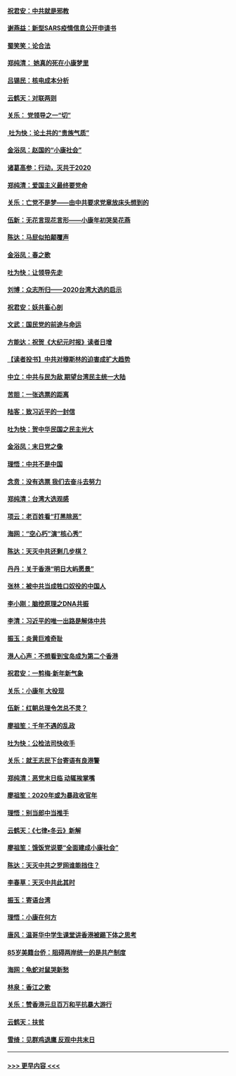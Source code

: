 #### [祝君安：中共就是邪教](../pages/nsc993/n11812431.md?t=01221511) 
#### [谢燕益：新型SARS疫情信息公开申请书](../pages/nsc993/n11808840.md?t=01221511) 
#### [蜀笑笑：论合法](../pages/nsc993/n11808064.md?t=01221511) 
#### [郑纯清： 她真的死在小康梦里](../pages/nsc993/n11806623.md?t=01221511) 
#### [吕锡民：核电成本分析](../pages/nsc993/n11806284.md?t=01221511) 
#### [云鹤天：对联两则](../pages/nsc993/n11805957.md?t=01221511) 
#### [关乐： 党领导之一“切”](../pages/nsc993/n11804505.md?t=01221511) 
#### [ 吐为快：论土共的“贵族气质”](../pages/nsc993/n11804490.md?t=01221511) 
#### [金浴凤：赵国的“小康社会”](../pages/nsc993/n11804452.md?t=01221511) 
#### [诸葛高参：行动，灭共于2020](../pages/nsc993/n11804120.md?t=01221511) 
#### [郑纯清：爱国主义最终要党命](../pages/nsc993/n11802197.md?t=01221511) 
#### [关乐：亡党不是梦——由中共要求党章放床头想到的](../pages/nsc993/n11802156.md?t=01221511) 
#### [伍新：无花言现花言形——小康年初哭吴花燕](../pages/nsc993/n11800044.md?t=01221511) 
#### [陈达：马屁似拍颠覆声](../pages/nsc993/n11800010.md?t=01221511) 
#### [金浴凤：春之歌](../pages/nsc993/n11797687.md?t=01221511) 
#### [吐为快：让领导先走](../pages/nsc993/n11797512.md?t=01221511) 
#### [刘博：众志所归——2020台湾大选的启示](../pages/nsc993/n11796878.md?t=01221511) 
#### [祝君安：妖共畜心剖](../pages/nsc993/n11794273.md?t=01221511) 
#### [文武：国民党的前途与命运](../pages/nsc993/n11794198.md?t=01221511) 
#### [方能达：祝贺《大纪元时报》读者日增](../pages/nsc993/n11793807.md?t=01221511) 
#### [【读者投书】中共对穆斯林的迫害成扩大趋势](../pages/nsc993/n11791371.md?t=01221511) 
#### [中立：中共与民为敌 期望台湾民主统一大陆](../pages/nsc993/n11790392.md?t=01221511) 
#### [苦胆：一张选票的距离](../pages/nsc993/n11788914.md?t=01221511) 
#### [陆客：致习近平的一封信](../pages/nsc993/n11788867.md?t=01221511) 
#### [吐为快：贺中华民国之民主光大](../pages/nsc993/n11788618.md?t=01221511) 
#### [金浴凤：末日党之像](../pages/nsc993/n11787475.md?t=01221511) 
#### [理悟：中共不是中国](../pages/nsc993/n11787463.md?t=01221511) 
#### [念贲：没有选票  我们去奋斗去努力](../pages/nsc993/n11787398.md?t=01221511) 
#### [郑纯清：台湾大选观感](../pages/nsc993/n11786210.md?t=01221511) 
#### [项云：老百姓看“打黑除恶”](../pages/nsc993/n11785398.md?t=01221511) 
#### [海网：“空心朽”演“核心秀”](../pages/nsc993/n11783874.md?t=01221511) 
#### [陈达：天灭中共还剩几步棋？](../pages/nsc993/n11783719.md?t=01221511) 
#### [丹丹：关于香港“明日大屿愿景”](../pages/nsc993/n11783273.md?t=01221511) 
#### [张林：被中共当成牲口奴役的中国人](../pages/nsc993/n11782397.md?t=01221511) 
#### [李小刚：脑控原理之DNA共振](../pages/nsc993/n11780962.md?t=01221511) 
#### [李清：习近平的唯一出路是解体中共](../pages/nsc993/n11780866.md?t=01221511) 
#### [振玉：炎黄巨难奇耻](../pages/nsc993/n11779632.md?t=01221511) 
#### [港人心声：不想看到宝岛成为第二个香港](../pages/nsc993/n11778817.md?t=01221511) 
#### [祝君安：一剪梅‧新年新气象](../pages/nsc993/n11776340.md?t=01221511) 
#### [关乐：小康年 大役现](../pages/nsc993/n11774213.md?t=01221511) 
#### [伍新：红朝总理令怎总不灵？](../pages/nsc993/n11770813.md?t=01221511) 
#### [廖祖笙：千年不遇的乱政](../pages/nsc993/n11770373.md?t=01221511) 
#### [吐为快：公检法司快收手](../pages/nsc993/n11770359.md?t=01221511) 
#### [关乐：就王志民下台寄语有良港警](../pages/nsc993/n11769903.md?t=01221511) 
#### [郑纯清：恶党末日临 动辄挨掌嘴](../pages/nsc993/n11769356.md?t=01221511) 
#### [廖祖笙：2020年或为暴政收官年](../pages/nsc993/n11768216.md?t=01221511) 
#### [理悟：别当郎中当推手](../pages/nsc993/n11768243.md?t=01221511) 
#### [云鹤天：《七律▪冬云》新解](../pages/nsc993/n11768204.md?t=01221511) 
#### [廖祖笙：饿饭党说要“全面建成小康社会”](../pages/nsc993/n11767482.md?t=01221511) 
#### [陈达：天灭中共之罗网谁能挡住？](../pages/nsc993/n11767465.md?t=01221511) 
#### [李春草：天灭中共此其时](../pages/nsc993/n11767452.md?t=01221511) 
#### [振玉：寄语台湾](../pages/nsc993/n11767432.md?t=01221511) 
#### [理悟：小康在何方](../pages/nsc993/n11767394.md?t=01221511) 
#### [唐风：温哥华中学生课堂讲香港被踢下体之思考](../pages/nsc993/n11766848.md?t=01221511) 
#### [85岁美籍台侨：阻碍两岸统一的是共产制度](../pages/nsc993/n11765043.md?t=01221511) 
#### [海网：龟蛇对鼠哭新愁](../pages/nsc993/n11764895.md?t=01221511) 
#### [林泉：香江之歌](../pages/nsc993/n11764415.md?t=01221511) 
#### [关乐：赞香港元旦百万和平抗暴大游行](../pages/nsc993/n11764382.md?t=01221511) 
#### [云鹤天：扶贫](../pages/nsc993/n11764245.md?t=01221511) 
#### [雪绮：见群鸡退鹰  反观中共末日](../pages/nsc993/n11762112.md?t=01221511) 

----
#### [ >>> 更早内容 <<< ](../indexes/nsc993-earlier.md)
